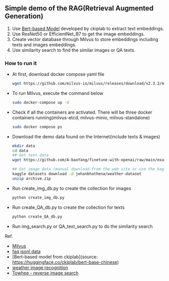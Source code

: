 ## Simple demo of the RAG(Retrieval Augmented Generation)

1. Use [Bert-based Model](https://huggingface.co/ckiplab/bert-base-chinese) developed by ckiplab to extract text embeddings.
2. Use ResNet50 or EfficientNet_B7 to get the image embeddings.
3. Create vector database through Milvus to store embeddings including texts and images embeddings.
4. Use similarity search to find the similar images or QA texts.

### How to run it
- At first, download docker compose yaml file 
    ```bash
    wget https://github.com/milvus-io/milvus/releases/download/v2.3.2/milvus-standalone-docker-compose.yml -O docker-compose.yml
    ```
- To run Milvus, execute the command below
    ```bash
    sudo docker-compose up -d
    ```
- Check if all the containers are activated. There will be three docker containers running(milvus-etcd, milvus-minio, milvus-standalone)
    ```bash
    sudo docker compose ps
    ```
- Download the demo data found on the Internet(include texts & images)
    ```bash
    mkdir data
    cd data
    ## Get text data
    wget https://github.com/A-baoYang/finetune-with-openai/raw/main/example_data/faq.jsonl
    
    ## Get image data (manual download from the web-site or use the kaggle API)
    kaggle datasets download -d jehanbhathena/weather-dataset
    unzip archive.zip
    ```
- Run create_img_db.py to create the collection for images
    ```bash 
    python create_img_db.py
    ```
- Run create_QA_db.py to create the collection for texts
    ```bash
    python create_QA_db.py
    ```
- Run img_search.py or QA_text_search.py to do the similarity search


Ref.
- [Milvus](https://milvus.io/docs/overview.md)
- [faq jsonl data](https://github.com/A-baoYang/finetune-with-openai)
- [Bert-based model from ckiplab](source: https://huggingface.co/ckiplab/bert-base-chinese)
- [weather image recognition](https://www.kaggle.com/datasets/jehanbhathena/weather-dataset/)
- [Towhee - reverse image search](https://github.com/towhee-io/examples/blob/main/image/reverse_image_search/1_build_image_search_engine.ipynb?fbclid=IwAR3lM0DBT8fD0IPWj3Gpz1TP1L9YyYPLkZ0GR0qJT5aniWHh10AHPv5Iwz0)

